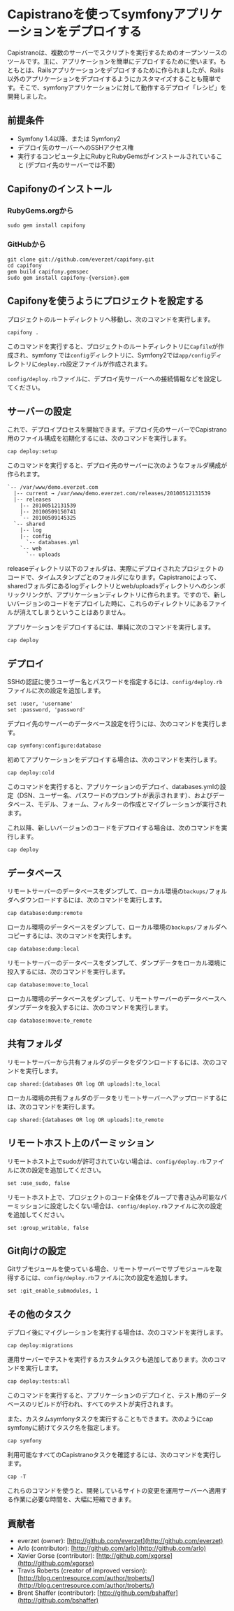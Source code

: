 Capistranoを使ってsymfonyアプリケーションをデプロイする
=======================================================

Capistranoは、複数のサーバーでスクリプトを実行するためのオープンソースのツールです。主に、アプリケーションを簡単にデプロイするために使います。もともとは、Railsアプリケーションをデプロイするために作られましたが、Rails以外のアプリケーションをデプロイするようにカスタマイズすることも簡単です。そこで、symfonyアプリケーションに対して動作するデプロイ「レシピ」を開発しました。

## 前提条件 ##

- Symfony 1.4以降、または Symfony2
- デプロイ先のサーバーへのSSHアクセス権
- 実行するコンピュータ上にRubyとRubyGemsがインストールされていること (デプロイ先のサーバーでは不要)

## Capifonyのインストール ##

### RubyGems.orgから ###

	sudo gem install capifony

### GitHubから ###

	git clone git://github.com/everzet/capifony.git
	cd capifony
	gem build capifony.gemspec
	sudo gem install capifony-{version}.gem

## Capifonyを使うようにプロジェクトを設定する ##

プロジェクトのルートディレクトリへ移動し、次のコマンドを実行します。

	capifony .

このコマンドを実行すると、プロジェクトのルートディレクトリに`Capfile`が作成され、symfony では`config`ディレクトリに、Symfony2では`app/config`ディレクトリに`deploy.rb`設定ファイルが作成されます。

`config/deploy.rb`ファイルに、デプロイ先サーバーへの接続情報などを設定してください。

## サーバーの設定 ##

これで、デプロイプロセスを開始できます。デプロイ先のサーバーでCapistrano用のファイル構成を初期化するには、次のコマンドを実行します。

	cap deploy:setup

このコマンドを実行すると、デプロイ先のサーバーに次のようなフォルダ構成が作られます。

	`-- /var/www/demo.everzet.com
	  |-- current → /var/www/demo.everzet.com/releases/20100512131539
	  |-- releases
	    |-- 20100512131539
	    |-- 20100509150741
	    `-- 20100509145325
	  `-- shared
	    |-- log
	    |-- config
	      `-- databases.yml
	    `-- web
	      `-- uploads

releaseディレクトリ以下のフォルダは、実際にデプロイされたプロジェクトのコードで、タイムスタンプごとのフォルダになります。Capistranoによって、sharedフォルダにあるlogディレクトリとweb/uploadsディレクトリへのシンボリックリンクが、アプリケーションディレクトリに作られます。ですので、新しいバージョンのコードをデプロイした時に、これらのディレクトリにあるファイルが消えてしまうということはありません。

アプリケーションをデプロイするには、単純に次のコマンドを実行します。

	cap deploy

## デプロイ ##

SSHの認証に使うユーザー名とパスワードを指定するには、`config/deploy.rb`ファイルに次の設定を追加します。

    set :user, 'username'
    set :password, 'password'

デプロイ先のサーバーのデータベース設定を行うには、次のコマンドを実行します。

	cap symfony:configure:database

初めてアプリケーションをデプロイする場合は、次のコマンドを実行します。

	cap deploy:cold

このコマンドを実行すると、アプリケーションのデプロイ、databases.ymlの設定（DSN、ユーザー名、パスワードのプロンプトが表示されます）、およびデータベース、モデル、フォーム、フィルターの作成とマイグレーションが実行されます。

これ以降、新しいバージョンのコードをデプロイする場合は、次のコマンドを実行します。

	cap deploy

## データベース ##

リモートサーバーのデータベースをダンプして、ローカル環境の`backups/`フォルダへダウンロードするには、次のコマンドを実行します。

	cap database:dump:remote

ローカル環境のデータベースをダンプして、ローカル環境の`backups/`フォルダへコピーするには、次のコマンドを実行します。

	cap database:dump:local

リモートサーバーのデータベースをダンプして、ダンプデータをローカル環境に投入するには、次のコマンドを実行します。

	cap database:move:to_local

ローカル環境のデータベースをダンプして、リモートサーバーのデータベースへダンプデータを投入するには、次のコマンドを実行します。

	cap database:move:to_remote

## 共有フォルダ ##

リモートサーバーから共有フォルダのデータをダウンロードするには、次のコマンドを実行します。

	cap shared:{databases OR log OR uploads]:to_local

ローカル環境の共有フォルダのデータをリモートサーバーへアップロードするには、次のコマンドを実行します。

	cap shared:{databases OR log OR uploads]:to_remote

## リモートホスト上のパーミッション ##

リモートホスト上でsudoが許可されていない場合は、`config/deploy.rb`ファイルに次の設定を追加してください。

    set :use_sudo, false

リモートホスト上で、プロジェクトのコード全体をグループで書き込み可能なパーミッションに設定したくない場合は、`config/deploy.rb`ファイルに次の設定を追加してください。

    set :group_writable, false

## Git向けの設定 ##

Gitサブモジュールを使っている場合、リモートサーバーでサブモジュールを取得するには、`config/deploy.rb`ファイルに次の設定を追加します。

    set :git_enable_submodules, 1

## その他のタスク ##

デプロイ後にマイグレーションを実行する場合は、次のコマンドを実行します。

	cap deploy:migrations

運用サーバーでテストを実行するカスタムタスクも追加してあります。次のコマンドを実行します。

	cap deploy:tests:all

このコマンドを実行すると、アプリケーションのデプロイと、テスト用のデータベースのリビルドが行われ、すべてのテストが実行されます。

また、カスタムsymfonyタスクを実行することもできます。次のようにcap symfonyに続けてタスク名を指定します。

	cap symfony

利用可能なすべてのCapistranoタスクを確認するには、次のコマンドを実行します。

	cap -T

これらのコマンドを使うと、開発しているサイトの変更を運用サーバーへ適用する作業に必要な時間を、大幅に短縮できます。

## 貢献者 ##

* everzet (owner): [http://github.com/everzet](http://github.com/everzet)
* Arlo (contributor): [http://github.com/arlo](http://github.com/arlo)
* Xavier Gorse (contributor): [http://github.com/xgorse](http://github.com/xgorse)
* Travis Roberts (creator of improved version): [http://blog.centresource.com/author/troberts/](http://blog.centresource.com/author/troberts/)
* Brent Shaffer (contributor): [http://github.com/bshaffer](http://github.com/bshaffer)
